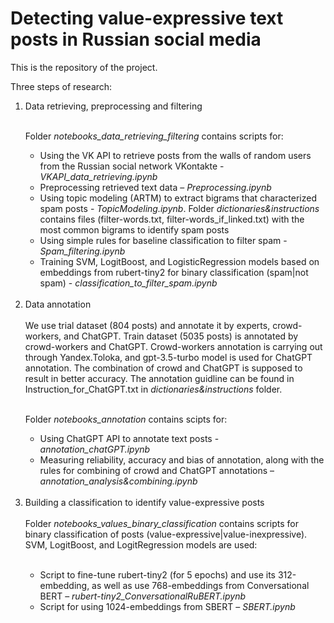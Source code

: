 <h1>Detecting value-expressive text posts in Russian social media</h1>

This is the repository of the project.

Three steps of research:
<ol>
<li>Data retrieving, preprocessing and filtering</li>

<br>Folder <i>notebooks_data_retrieving_filtering</i> contains scripts for:

  <ul>
<li>Using the VK API to retrieve posts from the walls of random users from the Russian social network VKontakte - <i>VKAPI_data_retrieving.ipynb</i></li>
<li>Preprocessing retrieved text data – <i>Preprocessing.ipynb</i></li>
<li>Using topic modeling (ARTM) to extract bigrams that characterized spam posts - <i>TopicModeling.ipynb</i>. Folder <i>dictionaries&instructions</i> contains files (filter-words.txt, filter-words_if_linked.txt) with the most common bigrams to identify spam posts </li>
<li>Using simple rules for baseline classification to filter spam -  <i>Spam_filtering.ipynb</i></li>
<li>Training SVM, LogitBoost, and LogisticRegression models based on embeddings from rubert-tiny2 for binary classification (spam|not spam) - <i>classification_to_filter_spam.ipynb</i></li></ul>
<br>
<li>Data annotation</li>
<br>
We use trial dataset (804 posts) and annotate it by experts, crowd-workers, and ChatGPT. Train dataset (5035 posts) is annotated by crowd-workers and ChatGPT.
Crowd-workers annotation is carrying out through Yandex.Toloka, and gpt-3.5-turbo model is used for ChatGPT annotation. The combination of crowd and ChatGPT is supposed to result in better accuracy. The annotation guidline can be found in Instruction_for_ChatGPT.txt in <i>dictionaries&instructions</i> folder.

<br>Folder <i>notebooks_annotation</i> contains scipts for:

<ul>
  <li>Using ChatGPT API to annotate text posts - <i>annotation_chatGPT.ipynb</i></li>
<li>Measuring reliability, accuracy and bias of annotation, along with the rules for combining of crowd and ChatGPT annotations – <i>annotation_analysis&combining.ipynb</i></li></ul>
<br>
<li>Building a classification to identify value-expressive posts</li>
<br>Folder <i>notebooks_values_binary_classification</i> contains scripts for binary classification of posts (value-expressive|value-inexpressive). SVM, LogitBoost, and LogitRegression models are used:

<ul>
<br>
<li>Script to fine-tune rubert-tiny2 (for 5 epochs) and use its 312-embedding, as well as use 768-embeddings from Conversational BERT – <i>rubert-tiny2_ConversationalRuBERT.ipynb</i></li>
<li>Script for using 1024-embeddings from SBERT – <i>SBERT.ipynb</i></li>
</ul>
</ol>
